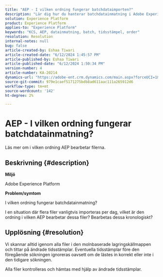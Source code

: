 ```yaml
---
title: "AEP - I vilken ordning fungerar batchdataimporten?"
description: "Lär dig hur du hanterar batchdatainmatning i Adobe Experience Platform."
solution: Experience Platform
product: Experience Platform
applies-to: "Experience Platform"
keywords: "KCS, AEP, datainmatning, batch, tidsstämpel, order"
resolution: Resolution
internal-notes: null
bug: false
article-created-by: Eshaa Tiwari
article-created-date: "6/12/2024 1:45:57 PM"
article-published-by: Eshaa Tiwari
article-published-date: "6/12/2024 1:50:34 PM"
version-number: 4
article-number: KA-20214
dynamics-url: "https://adobe-ent.crm.dynamics.com/main.aspx?forceUCI=1&pagetype=entityrecord&etn=knowledgearticle&id=45376816-c228-ef11-840a-6045bd029b18"
source-git-commit: 979e1caef5171275bdb8ad611aac111a265912d6
workflow-type: tm+mt
source-wordcount: '142'
ht-degree: 2%

---
```


# AEP - I vilken ordning fungerar batchdatainmatning?


Läs mer om i vilken ordning AEP bearbetar filerna.

## Beskrivning {#description}


<b>Miljö</b>

Adobe Experience Platform

<b>Problem/symtom</b>

I vilken ordning fungerar batchdatainmatning?

I en situation där flera filer vanligtvis importeras per dag, vilket är den ordning i vilken AEP bearbetar dessa filer? Bearbetas dessa kronologiskt?


## Upplösning {#resolution}


Vi skannar alltid igenom alla filer i den molnbaserade lagringskällmappen och tittar på ändrade tidsstämplar. Eventuella tidsstämplar före den föregående sökningen ignoreras oavsett om de lästes in korrekt eller inte i den tidigare sökningen.

Alla filer kontrolleras och hämtas med hjälp av ändrade tidsstämplar.
